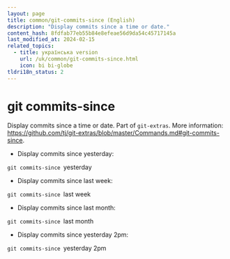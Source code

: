 ```yaml
---
layout: page
title: common/git-commits-since (English)
description: "Display commits since a time or date."
content_hash: 8fdfab77eb55b84e8efeae56d9da54c45717145a
last_modified_at: 2024-02-15
related_topics:
  - title: українська version
    url: /uk/common/git-commits-since.html
    icon: bi bi-globe
tldri18n_status: 2
---
```

# git commits-since

Display commits since a time or date.
Part of `git-extras`.
More information: <https://github.com/tj/git-extras/blob/master/Commands.md#git-commits-since>.

- Display commits since yesterday:

`git commits-since `<span class="tldr-var badge badge-pill bg-dark-lm bg-white-dm text-white-lm text-dark-dm font-weight-bold">yesterday</span>

- Display commits since last week:

`git commits-since `<span class="tldr-var badge badge-pill bg-dark-lm bg-white-dm text-white-lm text-dark-dm font-weight-bold">last week</span>

- Display commits since last month:

`git commits-since `<span class="tldr-var badge badge-pill bg-dark-lm bg-white-dm text-white-lm text-dark-dm font-weight-bold">last month</span>

- Display commits since yesterday 2pm:

`git commits-since `<span class="tldr-var badge badge-pill bg-dark-lm bg-white-dm text-white-lm text-dark-dm font-weight-bold">yesterday 2pm</span>
